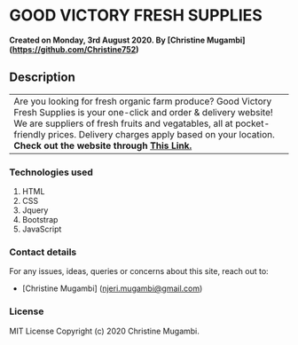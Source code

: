 # GOOD VICTORY FRESH SUPPLIES

<strong>Created on Monday, 3rd August 2020.
By [Christine Mugambi] (https://github.com/Christine752)</strong>

## Description

<table>
<tr>
<td>
Are you looking for fresh organic farm produce? Good Victory Fresh Supplies is your one-click and order & delivery website! We are suppliers of fresh fruits and vegatables, all at pocket-friendly prices. Delivery charges apply based on your location.
<strong>Check out the website through <a href="https://christine752.github.io/emcirah77">This Link.</a></strong>
</td>
</tr>
</table>

### Technologies used
1. HTML
2. CSS
3. Jquery
4. Bootstrap
5. JavaScript

### Contact details

For any issues, ideas, queries or concerns about this site, reach out to:

- [Christine Mugambi] (njeri.mugambi@gmail.com)

### License
MIT License 
Copyright (c) 2020 Christine Mugambi.